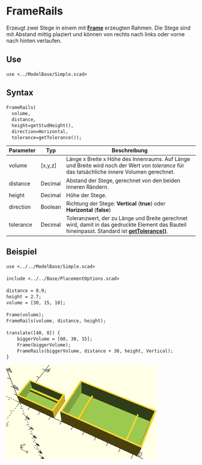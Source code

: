 # FrameRails

Erzeugt zwei Stege in einem mit [__Frame__](Frame.md) erzeugten Rahmen. Die Stege sind mit Abstand mittig plaziert und können von rechts nach links oder vorne nach hinten verlaufen.

## Use
```
use <../ModelBase/Simple.scad>
```

## Syntax
```
FrameRails(
  volume,
  distance,
  height=getStudHeight(),
  direction=Horizontal, 
  tolerance=getTolerance());
```

| Parameter | Typ | Beschreibung |
| ------ | ------ | ------ |
| volume | \[x,y,z] | Länge x Breite x Höhe des Innenraums. Auf Länge und Breite wird noch der Wert von *tolerance* für das tatsächliche innere Volumen gerechnet. |
| distance | Decimal | Abstand der Stege, gerechnet von den beiden inneren Rändern. |
| height | Decimal | Höhe der Stege. |
| direction | Boolean | Richtung der Stege: __Vertical__ (__true__) oder __Horizontal__ (__false__) |
| tolerance | Decimal | Toleranzwert, der zu Länge und Breite gerechnet wird, damit in das gedruckte Element das Bauteil hineinpasst. Standard ist [__getTolerance()__](../Base/getTolerance.md). |

## Beispiel
```
use <../../ModelBase/Simple.scad>

include <../../Base/PlacementOptions.scad>

distance = 8.9;
height = 2.7;
volume = [30, 15, 10];

Frame(volume);
FrameRails(volume, distance, height);

translate([40, 0]) {
    biggerVolume = [60, 30, 15];
    Frame(biggerVolume);
    FrameRails(biggerVolume, distance + 30, height, Vertical);
}
```

![Zwei Beispiele](../../images/FrameRails_1.png)